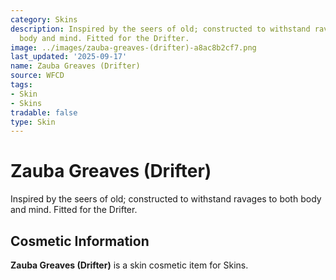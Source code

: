 ```yaml
---
category: Skins
description: Inspired by the seers of old; constructed to withstand ravages to both
  body and mind. Fitted for the Drifter.
image: ../images/zauba-greaves-(drifter)-a8ac8b2cf7.png
last_updated: '2025-09-17'
name: Zauba Greaves (Drifter)
source: WFCD
tags:
- Skin
- Skins
tradable: false
type: Skin
---
```


# Zauba Greaves (Drifter)

Inspired by the seers of old; constructed to withstand ravages to both body and mind. Fitted for the Drifter.

## Cosmetic Information

**Zauba Greaves (Drifter)** is a skin cosmetic item for Skins.

